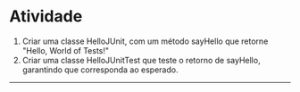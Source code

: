 # Atividade 

1. Criar uma classe HelloJUnit, com um método sayHello que retorne "Hello, World of Tests!"
2. Criar uma classe HelloJUnitTest que teste o retorno de sayHello, garantindo que corresponda ao esperado.

---
## 